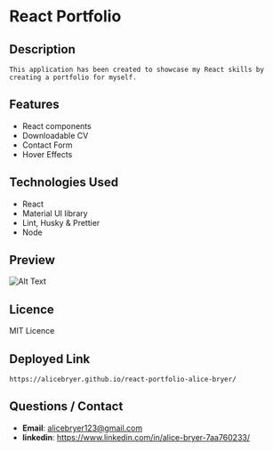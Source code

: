# React Portfolio

## Description

```
This application has been created to showcase my React skills by creating a portfolio for myself.
```

## Features

- React components
- Downloadable CV
- Contact Form
- Hover Effects

## Technologies Used

- React
- Material UI library
- Lint, Husky & Prettier
- Node

## Preview

![Alt Text](/React%20App%20gif.gif)

## Licence

MIT Licence

## Deployed Link

```
https://alicebryer.github.io/react-portfolio-alice-bryer/

```

## Questions / Contact

- **Email**: alicebryer123@gmail.com
- **linkedin**: https://www.linkedin.com/in/alice-bryer-7aa760233/
